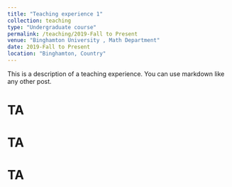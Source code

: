 ```yaml
---
title: "Teaching experience 1"
collection: teaching
type: "Undergraduate course"
permalink: /teaching/2019-Fall to Present
venue: "Binghamton University , Math Department"
date: 2019-Fall to Present
location: "Binghamton, Country"
---
```


This is a description of a teaching experience. You can use markdown like any other post.

TA
======

TA
======

TA
======
